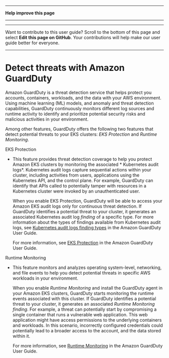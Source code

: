 --------

 **Help improve this page** 

--------

--------

Want to contribute to this user guide? Scroll to the bottom of this page and select **Edit this page on GitHub**\. Your contributions will help make our user guide better for everyone\.

--------

# Detect threats with Amazon GuardDuty<a name="integration-guardduty"></a>

Amazon GuardDuty is a threat detection service that helps protect you accounts, containers, workloads, and the data with your AWS environment\. Using machine learning \(ML\) models, and anomaly and threat detection capabilities, GuardDuty continuously monitors different log sources and runtime activity to identify and prioritize potential security risks and malicious activities in your environment\.

Among other features, GuardDuty offers the following two features that detect potential threats to your EKS clusters: *EKS Protection* and *Runtime Monitoring*\.

EKS Protection  
+ This feature provides threat detection coverage to help you protect Amazon EKS clusters by monitoring the associated * Kubernetes audit logs*\. Kubernetes audit logs capture sequential actions within your cluster, including activities from users, applications using the Kubernetes API, and the control plane\. For example, GuardDuty can identify that APIs called to potentially tamper with resources in a Kubernetes cluster were invoked by an unauthenticated user\.

  When you enable EKS Protection, GuardDuty will be able to access your Amazon EKS audit logs only for continuous threat detection\. If GuardDuty identifies a potential threat to your cluster, it generates an associated Kubernetes audit log *finding* of a specific type\. For more information about the types of findings available from Kubernetes audit logs, see [Kubernetes audit logs finding types](https://docs.aws.amazon.com/guardduty/latest/ug/guardduty_finding-types-kubernetes.html) in the Amazon GuardDuty User Guide\.

  For more information, see [EKS Protection](https://docs.aws.amazon.com/guardduty/latest/ug/kubernetes-protection.html) in the Amazon GuardDuty User Guide\.

Runtime Monitoring  
+ This feature monitors and analyzes operating system\-level, networking, and file events to help you detect potential threats in specific AWS workloads in your environment\.

  When you enable *Runtime Monitoring* and install the GuardDuty agent in your Amazon EKS clusters, GuardDuty starts monitoring the runtime events associated with this cluster\. If GuardDuty identifies a potential threat to your cluster, it generates an associated *Runtime Monitoring finding*\. For example, a threat can potentially start by compromising a single container that runs a vulnerable web application\. This web application might have access permissions to the underlying containers and workloads\. In this scenario, incorrectly configured credentials could potentially lead to a broader access to the account, and the data stored within it\.

  For more information, see [Runtime Monitoring](https://docs.aws.amazon.com/guardduty/latest/ug/runtime-monitoring.html) in the Amazon GuardDuty User Guide\.